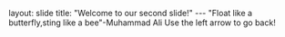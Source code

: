 layout: slide title: "Welcome to our second slide!" --- "Float like a butterfly,sting like a bee"-Muhammad Ali Use the left arrow to go back!
